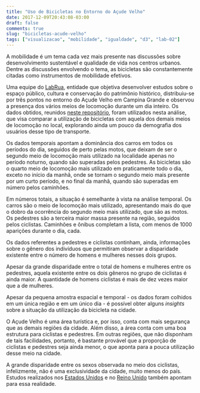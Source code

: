 ```yaml
---
title: "Uso de Bicicletas no Entorno do Açude Velho"
date: 2017-12-09T20:43:08-03:00
draft: false
comments: true
slug: "bicicletas-acude-velho"
tags: ["visualizacao", "mobilidade", "igualdade", "d3", "lab-02"]
---
```


<link rel="stylesheet" href="/datavis/css/l2-custom.css">

A mobilidade é um tema cada vez mais presente nas discussões sobre desenvolvimento
sustentável e qualidade de vida nos centros urbanos. Dentre as discussões envolvendo
o tema, as bicicletas são constantemente citadas como instrumentos de mobilidade efetivos.

<!--more-->

Uma equipe do [LabRua](https://www.facebook.com/LabRua/), entidade que objetiva
desenvolver estudos sobre o espaço público, cultura e conservação do patrimônio
histórico, distribuiu-se por três pontos no entorno do Açude Velho em Campina Grande
e observou a presença dos vários meios de locomoção durante um dia inteiro. Os dados obtidos,
reunidos [neste repositório](https://github.com/luizaugustomm/pessoas-no-acude/blob/master/dados/processados/dados.csv),
foram utilizados nesta análise, que visa comparar a utilização de bicicletas com aquela
dos demais meios de locomoção no local, explorando ainda um pouco da demografia dos
usuários desse tipo de transporte.

Os dados temporais apontam a dominância dos carros em todos os períodos do dia,
seguidos de perto pelas motos, que deixam de ser o segundo meio de locomoção mais
utilizado na localidade apenas no período noturno, quando são superadas pelos pedestres.
As bicicletas são o quarto meio de locomoção mais utilizado em praticamente todo o dia,
exceto no início da manhã, onde se tornam o segundo meio mais presente por um curto
período, e no final da manhã, quando são superadas em número pelos caminhões.

<div class="row chart" id="chart_1"></div>

Em números totais, a situação é semelhante à vista na análise temporal. Os carros
são o meio de locomoção mais utilizado, apresentando mais do que o dobro da ocorrência
do segundo meio mais utilizado, que são as motos.
Os pedestres são a terceira maior massa presente na região, seguidos pelos
ciclistas. Caminhões e ônibus completam a lista, com menos de 1000 aparições durante
o dia, cada.

<div class="row chart" id="chart_2"></div>

Os dados referentes a pedestres e ciclistas continham, ainda, informações sobre
o gênero dos indivíduos que permitiram observar a disparidade existente entre
o número de homens e mulheres nesses dois grupos.

Apesar da grande disparidade entre o total de homens e mulheres entre os pedestres,
aquela existente entre os dois gêneros no grupo de ciclistas é ainda maior. A
quantidade de homens ciclistas é mais de dez vezes maior que a de mulheres.

<div class="row chart" id="chart_3"></div>

Apesar da pequena amostra espacial e temporal - os dados foram colhidos em um única
região e em um único dia - é possível obter alguns *insights* sobre a situação da utilização
da bicicleta na cidade.

O Açude Velho é uma área turística e, por isso, conta com mais segurança que as
demais regiões da cidade. Além disso, a área conta com uma boa estrutura para
ciclistas e pedestres. Em outras regiões, que não disponham de tais facilidades,
portanto, é bastante provável que a proporção de ciclistas e pedestres seja ainda menor,
o que aponta para a pouca utilização desse meio na cidade.

A grande disparidade entre os sexos observada no meio dos ciclistas, infelizmente,
não é uma exclusividade da cidade, muito menos do país. Estudos realizados nos
[Estados Unidos](https://www.treehugger.com/bikes/why-women-dont-bike-blame-it-housework.html)
e no [Reino Unido](https://www.cyclinguk.org/article/campaigns-guide/women-cycling)
também apontam para essa realidade.

<script src="https://d3js.org/d3.v4.min.js"></script>
<script src="/datavis/js/plot.js"></script>
